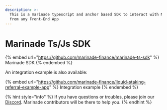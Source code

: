 ```yaml
---
description: >-
  This is a marinade typescript and anchor based SDK to interact with Marinade
  from any Front-End App
---
```


# Marinade Ts/Js SDK

{% embed url="https://github.com/marinade-finance/marinade-ts-sdk" %}
Marinade SDK
{% endembed %}

An integration example is also available:

{% embed url="https://github.com/marinade-finance/liquid-staking-referral-example-app" %}
Integration example
{% endembed %}

{% hint style="info" %}
If you have questions or troubles, please join our [Discord](https://discord.com/invite/6EtUf4Euu6). Marinade contributors will be there to help you.
{% endhint %}
